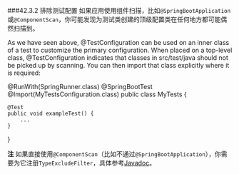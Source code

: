 ###42.3.2 排除测试配置
如果应用使用组件扫描，比如`@SpringBootApplication`或`@ComponentScan`，你可能发现为测试类创建的顶级配置类在任何地方都可能偶然扫描到。

As we have seen above, @TestConfiguration can be used on an inner class of a test to customize the primary configuration. When placed on a top-level class, @TestConfiguration indicates that classes in src/test/java should not be picked up by scanning. You can then import that class explicitly where it is required:

@RunWith(SpringRunner.class)
@SpringBootTest
@Import(MyTestsConfiguration.class)
public class MyTests {

    @Test
    public void exampleTest() {
        ...
    }

}

**注** 如果直接使用`@ComponentScan`（比如不通过`@SpringBootApplication`），你需要为它注册`TypeExcludeFilter`，具体参考[Javadoc](http://docs.spring.io/spring-boot/docs/1.4.1.RELEASE/api/org/springframework/boot/context/TypeExcludeFilter.html)。

